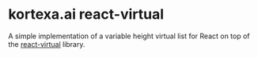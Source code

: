 # kortexa.ai react-virtual

A simple implementation of a variable height virtual list for React on top of the [react-virtual](https://github.com/TanStack/virtual) library.
